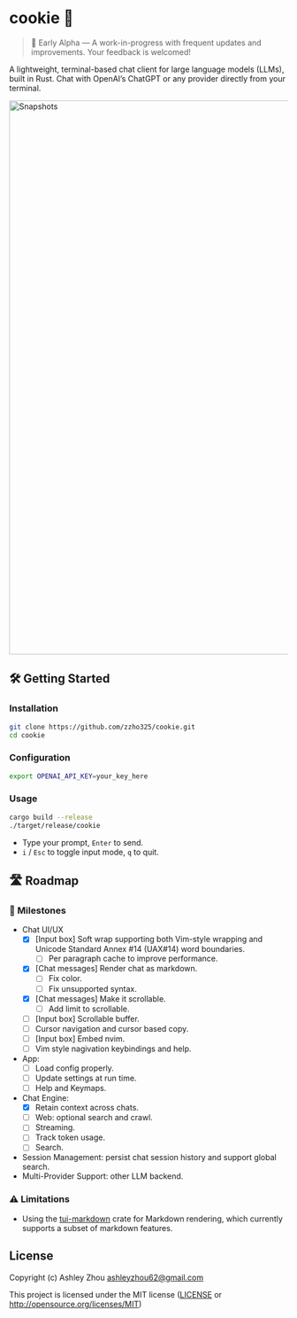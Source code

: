 # cookie 🍪


> 🧪 Early Alpha — A work-in-progress with frequent updates and improvements. Your feedback is welcomed!

A lightweight, terminal-based chat client for large language models (LLMs), built in Rust. Chat with OpenAI’s ChatGPT or any provider directly from your terminal.

<img width="1000" alt="Snapshots" src="https://github.com/user-attachments/assets/13f6bd63-4276-4150-86ee-8871f1eff2d5" />

## 🛠️ Getting Started

### Installation

```sh
git clone https://github.com/zzho325/cookie.git
cd cookie
```

### Configuration

```sh
export OPENAI_API_KEY=your_key_here
```

### Usage
```sh
cargo build --release
./target/release/cookie
```

* Type your prompt, `Enter` to send.
* `i` / `Esc` to toggle input mode, `q` to quit.

## 🛣️ Roadmap

### 🎯 Milestones

* Chat UI/UX 
  * [x] [Input box] Soft wrap supporting both Vim-style wrapping and Unicode Standard Annex #14 (UAX#14) word boundaries.
    * [ ] Per paragraph cache to improve performance.
  * [x] [Chat messages] Render chat as markdown.
    * [ ] Fix color.
    * [ ] Fix unsupported syntax.
  * [x] [Chat messages] Make it scrollable.
    * [ ] Add limit to scrollable.
  * [ ] [Input box] Scrollable buffer.
  * [ ] Cursor navigation and cursor based copy.
  * [ ] [Input box] Embed nvim.
  * [ ] Vim style nagivation keybindings and help.
* App:
  * [ ] Load config properly.
  * [ ] Update settings at run time.
  * [ ] Help and Keymaps.
* Chat Engine:
  * [x] Retain context across chats.
  * [ ] Web: optional search and crawl.
  * [ ] Streaming.
  * [ ] Track token usage.
  * [ ] Search.
* Session Management: persist chat session history and support global search.
* Multi-Provider Support: other LLM backend.

### ⚠️ Limitations

* Using the [tui-markdown](https://github.com/joshka/tui-markdown) crate for Markdown rendering, which currently supports a subset of markdown features.

## License

Copyright (c) Ashley Zhou <ashleyzhou62@gmail.com>

This project is licensed under the MIT license ([LICENSE] or <http://opensource.org/licenses/MIT>)

[LICENSE]: ./LICENSE
